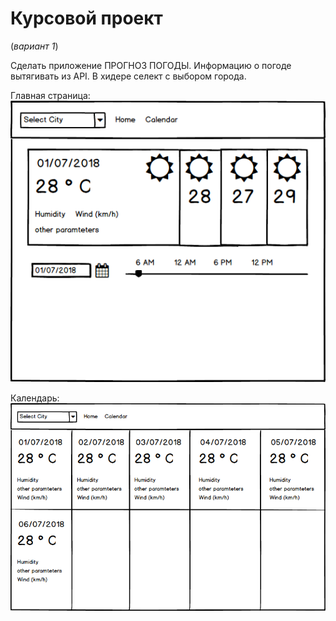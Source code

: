 # Курсовой проект 

(_вариант 1_)

Сделать приложение ПРОГНОЗ ПОГОДЫ. 
Информацию о погоде вытягивать из API. 
В хидере селект с выбором города.

Главная страница:
![](forecast_home.png)

Календарь:
![](forecast_calendar.png)